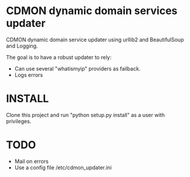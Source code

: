 CDMON dynamic domain services updater
=====================================

CDMON dynamic domain service updater using urllib2 and BeautifulSoup and Logging.

The goal is to have a robust updater to rely:
- Can use several "whatismyip" providers as failback.
- Logs errors

INSTALL
=======

Clone this project and run "python setup.py install" as a user with privileges.

TODO
====

- Mail on errors
- Use a config file /etc/cdmon_updater.ini
